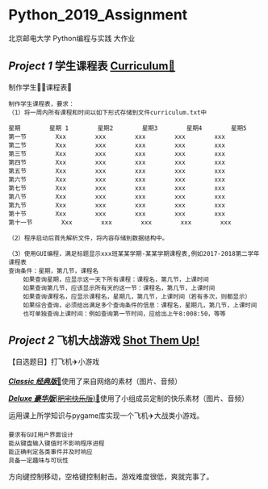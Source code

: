# Python_2019_Assignment

北京邮电大学 Python编程与实践 大作业

## *Project 1* 学生课程表 [Curriculum🔗](/Prj1_Curriculum)

制作学生👨‍🎓课程表📅

```
制作学生课程表，要求：
（1）将一周内所有课程和时间以如下形式存储到文件curriculum.txt中

星期        星期 1        星期2        星期3        星期4        星期5
第一节        Xxx        xxx        xxx        xxx        xxx
第二节        Xxx        xxx        xxx        xxx        xxx
第三节        Xxx        xxx        xxx        xxx        xxx
第四节        Xxx        xxx        xxx        xxx        xxx
第五节        Xxx        xxx        xxx        xxx        xxx
第六节        Xxx        xxx        xxx        xxx        xxx
第七节        Xxx        xxx        xxx        xxx        xxx
第八节        Xxx        xxx        xxx        xxx        xxx
第九节        Xxx        xxx        xxx        xxx        xxx
第十节        Xxx        xxx        xxx        xxx        xxx
第十一节        Xxx        xxx        xxx        xxx        xxx

（2）程序启动后首先解析文件，将内容存储到数据结构中。

（3）使用GUI编程，满足标题显示xxx班某某学期-某某学期课程表,例如2017-2018第二学年课程表
查询条件：星期，第几节，课程名
	如果查询星期，应显示这一天下所有课程：课程名，第几节，上课时间
	如果查询第几节，应该显示所有天的这一节：课程名，第几节，上课时间
	如果查询课程名，应显示课程名，星期几，第几节，上课时间（若有多次，则都显示）
	如果综合查询，必须给出满足多个查询条件的信息：课程名，星期几，第几节，上课时间
	也可单独查询上课时间：例如查询第一节时间，应给出上午8:008:50，等等
```

## *Project 2* 飞机大战游戏 [Shot Them Up!]()

【自选题目】打飞机✈️小游戏

[***Classic 经典版***🔗](/Prj2_Shot_Them_Up_Classic)使用了来自网络的素材（图片、音频）

[***Deluxe 豪华版***(~~肥宅快乐版~~)🔗](/Prj2_Shot_Them_Up_Deluxe)使用了小组成员定制的快乐素材（图片、音频）

运用课上所学知识与pygame库实现一个飞机✈️大战类小游戏。

```
要求有GUI用户界面设计
能从键盘输入键值时不影响程序进程
能正确判定各类事件并及时响应
具备一定趣味与可玩性
```

方向键控制移动，空格键控制射击。游戏难度很低，爽就完事了。